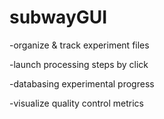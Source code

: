 # subwayGUI

-organize & track experiment files


-launch processing steps by click


-databasing experimental progress


-visualize quality control metrics

